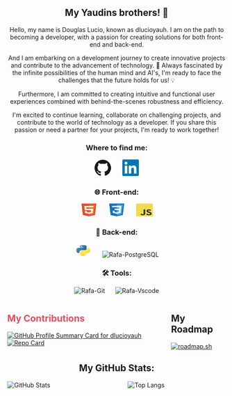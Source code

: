 <h2 align="center">My Yaudins brothers! 👋</h2>

<p align="center">Hello, my name is Douglas Lucio, known as dlucioyauh. I am on the path to becoming a developer, with a passion for creating solutions for both front-end and back-end.</p>

<p align="center">And I am embarking on a development journey to create innovative projects and contribute to the advancement of technology. 🚀 Always fascinated by the infinite possibilities of the human mind and AI's, I'm ready to face the challenges that the future holds for us! 💡</p>

<p align="center">Furthermore, I am committed to creating intuitive and functional user experiences combined with behind-the-scenes robustness and efficiency.</p>

<p align="center">I'm excited to continue learning, collaborate on challenging projects, and contribute to the world of technology as a developer. If you share this passion or need a partner for your projects, I'm ready to work together!</p>

<h3 align="center">Where to find me:</h3>

<p align="center">
  <a href="https://github.com/dlucioyauh"><img alt="GitHub" height="40" width="40" src="https://raw.githubusercontent.com/devicons/devicon/master/icons/github/github-original.svg"></a>
  &nbsp;&nbsp;&nbsp;&nbsp;
  <a href="https://www.linkedin.com/in/douglaslucio/"><img alt="LinkedIn" height="40" width="40" src="https://raw.githubusercontent.com/devicons/devicon/master/icons/linkedin/linkedin-original.svg"></a>
</p>

<h3 align="center">🌐 Front-end:</h3>

<p align="center">
  <img alt="Rafa-HTML" height="30" width="40" src="https://raw.githubusercontent.com/devicons/devicon/master/icons/html5/html5-original.svg">
  &nbsp;&nbsp;&nbsp;&nbsp;
  <img alt="Rafa-CSS" height="30" width="40" src="https://raw.githubusercontent.com/devicons/devicon/master/icons/css3/css3-original.svg">
  &nbsp;&nbsp;&nbsp;&nbsp;
  <img alt="Rafa-JavaScript" height="30" width="40" src="https://raw.githubusercontent.com/devicons/devicon/master/icons/javascript/javascript-original.svg">
</p>

<h3 align="center">🐍 Back-end:</h3>

<p align="center">
  <img alt="Rafa-Python" height="30" width="40" src="https://raw.githubusercontent.com/devicons/devicon/master/icons/python/python-original.svg">
  &nbsp;&nbsp;&nbsp;&nbsp;
  <img alt="Rafa-PostgreSQL" height="30" width="40" src="https://cdn.jsdelivr.net/gh/devicons/devicon/icons/postgresql/postgresql-original-wordmark.svg">
</p>

<h3 align="center">🛠️ Tools:</h3>

<p align="center">
  <img alt="Rafa-Git" height="30" width="40" src="https://cdn.jsdelivr.net/gh/devicons/devicon/icons/git/git-original-wordmark.svg">
  &nbsp;&nbsp;&nbsp;&nbsp;
  <img alt="Rafa-Vscode" height="30" width="40" src="https://cdn.jsdelivr.net/gh/devicons/devicon/icons/vscode/vscode-original-wordmark.svg">
</p>


<div style="display: flex; justify-content: space-between;">
  <div>
    <h2 style="color: #E94D5F; background-color: transparent;">My Contributions</h2>
    <a href="https://github.com/dlucioyauh/dio-lab-open-source">
      <img src="http://github-profile-summary-cards.vercel.app/api/cards/profile-details?username=dlucioyauh&theme=discord_old_blurple" alt="GitHub Profile Summary Card for dlucioyauh" style="max-width: 100%;">    
      <img src="https://github-readme-stats.vercel.app/api/pin/?username=dlucioyauh&repo=dio-lab-open-source&bg_color=122&border_color=30A3DC&show_icons=true&icon_color=50A5DC&title_color=E94D5F&text_color=EEB" alt="Repo Card">
    </a>
  </div>
  
  <div>
    <h2>My Roadmap</h2>
    <a href="https://roadmap.sh">
      <img src="https://roadmap.sh/card/wide/6611b2eada1671f98630bbcd?variant=dark" alt="roadmap.sh">
    </a>
  </div>
</div>

<h2 align="center">My GitHub Stats:</h2>


<div style="display: flex; justify-content: space-between; align-items: center;">
  <img src="https://github-readme-stats.vercel.app/api?username=dlucioyauh&show_icons=true&hide=contribs,prs&cache_seconds=86400&title_color=1e3a5f&text_color=d4af37&bg_color=00000000&border_color=d4af37" alt="GitHub Stats" width="45%">
  <img src="https://github-readme-stats-git-masterrstaa-rickstaa.vercel.app/api/top-langs/?username=dlucioyauh&title_color=1e3a5f&text_color=d4af37&bg_color=00000000&border_color=d4af37" alt="Top Langs" width="45%">
</div>








